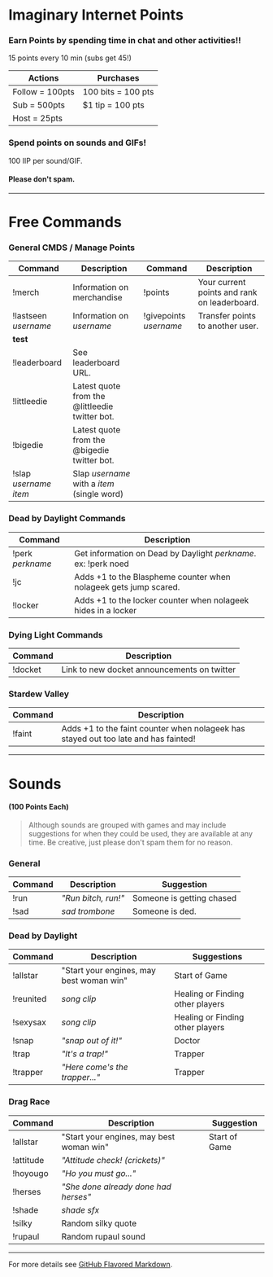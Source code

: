 # Imaginary Internet Points

### Earn Points by spending time in chat and other activities!!

15 points every 10 min (subs get 45!)

Actions | Purchases
------- | -------
Follow = 100pts | 100 bits = 100 pts
Sub = 500pts | $1 tip = 100 pts
Host = 25pts |
 
### Spend points on sounds and GIFs!

100 IIP per sound/GIF.

#### Please don't spam.
 
 ---
 
# Free Commands

### General CMDS / Manage Points

Command | Description | Command | Description
------- | ------- | ------- | -------
!merch | Information on merchandise | !points | Your current points and rank on leaderboard.
!lastseen *username* | Information on *username* | !givepoints *username* | Transfer points to another user.
**test** |
!leaderboard | See leaderboard URL. | |
!littleedie | Latest quote from the @littleedie twitter bot. | |
!bigedie | Latest quote from the @bigedie twitter bot. | |
!slap *username* *item* | Slap *username* with a *item* (single word) | |


### Dead by Daylight Commands

Command | Description 
------- | -------
!perk *perkname* | Get information on Dead by Daylight *perkname*. ex: !perk noed
!jc | Adds +1 to the Blaspheme counter when nolageek gets jump scared.
!locker | Adds +1 to the locker counter when nolageek hides in a locker

### Dying Light Commands

Command | Description 
----- | -----
!docket | Link to new docket announcements on twitter

### Stardew Valley

Command | Description 
----- | -----
!faint | Adds +1 to the faint counter when nolageek has stayed out too late and has fainted!

---

# Sounds 
#### (100 Points Each)

> Although sounds are grouped with games and may include suggestions for when they could be used, they are available at any time. Be creative, just please don't spam them for no reason.

### General

Command | Description | Suggestion
----- | ----- | -----
!run | *"Run bitch, run!"* | Someone is getting chased
!sad | *sad trombone* | Someone is ded.

### Dead by Daylight

Command | Description | Suggestions
----- | ----- | -----
!allstar | "Start your engines, may best woman win" | Start of Game
!reunited | *song clip* | Healing or Finding other players
!sexysax | *song clip* | Healing or Finding other players
!snap | *"snap out of it!"* | Doctor
!trap | *"It's a trap!"* | Trapper
!trapper | *"Here come's the trapper..."* | Trapper

### Drag Race

Command | Description | Suggestion
----- | ----- | -----
!allstar | "Start your engines, may best woman win" | Start of Game
!attitude | *"Attitude check! (crickets)"* | 
!hoyougo | *"Ho you must go..."* | 
!herses | *"She done already done had herses"* | 
!shade | *shade sfx* | 
!silky | Random silky quote |
!rupaul | Random rupaul sound |

---

For more details see [GitHub Flavored Markdown](https://guides.github.com/features/mastering-markdown/).

